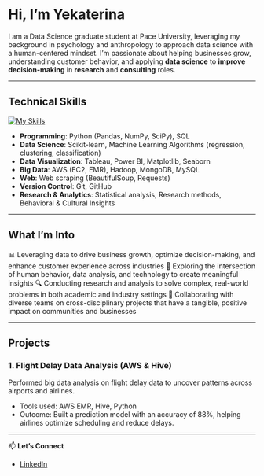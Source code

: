 # Hi, I’m Yekaterina
I am a Data Science graduate student at Pace University, leveraging my background in psychology and anthropology to approach data science with a human-centered mindset. I’m passionate about helping businesses grow, understanding customer behavior, and applying **data science** to **improve decision-making** in **research** and **consulting** roles.


---

## Technical Skills
[![My Skills](https://skillicons.dev/icons?i=py,aws,mysql,mongodb,hadoop,tableau&perline=3)](https://skillicons.dev)

- **Programming**: Python (Pandas, NumPy, SciPy), SQL
- **Data Science**: Scikit-learn, Machine Learning Algorithms (regression, clustering, classification)
- **Data Visualization**: Tableau, Power BI, Matplotlib, Seaborn
- **Big Data**: AWS (EC2, EMR), Hadoop, MongoDB, MySQL
- **Web**: Web scraping (BeautifulSoup, Requests)
- **Version Control**: Git, GitHub
- **Research & Analytics**: Statistical analysis, Research methods, Behavioral & Cultural Insights


---
## What I’m Into

📊 Leveraging data to drive business growth, optimize decision-making, and enhance customer experience across industries
🧠 Exploring the intersection of human behavior, data analysis, and technology to create meaningful insights
🔍 Conducting research and analysis to solve complex, real-world problems in both academic and industry settings
🤝 Collaborating with diverse teams on cross-disciplinary projects that have a tangible, positive impact on communities and businesses

---

## Projects

### 1. **Flight Delay Data Analysis (AWS & Hive)**  
Performed big data analysis on flight delay data to uncover patterns across airports and airlines.  
- Tools used: AWS EMR, Hive, Python  
- Outcome: Built a prediction model with an accuracy of 88%, helping airlines optimize scheduling and reduce delays.

---

📫 **Let’s Connect**  
- [LinkedIn](www.linkedin.com/in/yekaterina-donegal)
